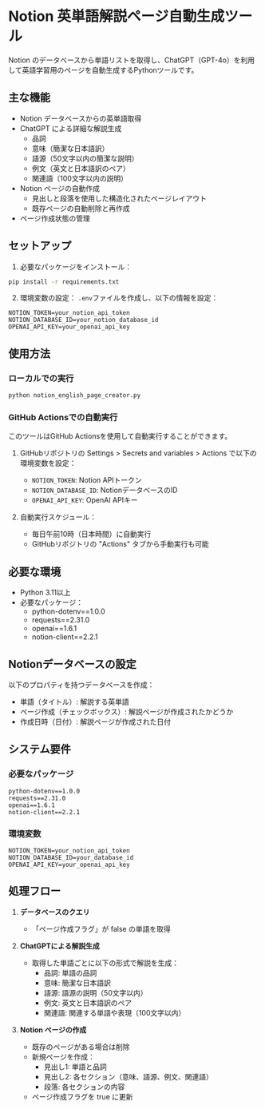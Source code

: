 # Notion 英単語解説ページ自動生成ツール

Notion のデータベースから単語リストを取得し、ChatGPT（GPT-4o）を利用して英語学習用のページを自動生成するPythonツールです。

## 主な機能

- Notion データベースからの英単語取得
- ChatGPT による詳細な解説生成
  - 品詞
  - 意味（簡潔な日本語訳）
  - 語源（50文字以内の簡潔な説明）
  - 例文（英文と日本語訳のペア）
  - 関連語（100文字以内の説明）
- Notion ページの自動作成
  - 見出しと段落を使用した構造化されたページレイアウト
  - 既存ページの自動削除と再作成
- ページ作成状態の管理

## セットアップ

1. 必要なパッケージをインストール：
```bash
pip install -r requirements.txt
```

2. 環境変数の設定：
`.env`ファイルを作成し、以下の情報を設定：
```
NOTION_TOKEN=your_notion_api_token
NOTION_DATABASE_ID=your_notion_database_id
OPENAI_API_KEY=your_openai_api_key
```

## 使用方法

### ローカルでの実行

```bash
python notion_english_page_creator.py
```

### GitHub Actionsでの自動実行

このツールはGitHub Actionsを使用して自動実行することができます。

1. GitHubリポジトリの Settings > Secrets and variables > Actions で以下の環境変数を設定：
   - `NOTION_TOKEN`: Notion APIトークン
   - `NOTION_DATABASE_ID`: NotionデータベースのID
   - `OPENAI_API_KEY`: OpenAI APIキー

2. 自動実行スケジュール：
   - 毎日午前10時（日本時間）に自動実行
   - GitHubリポジトリの "Actions" タブから手動実行も可能

## 必要な環境

- Python 3.11以上
- 必要なパッケージ：
  - python-dotenv==1.0.0
  - requests==2.31.0
  - openai==1.6.1
  - notion-client==2.2.1

## Notionデータベースの設定

以下のプロパティを持つデータベースを作成：
- 単語（タイトル）: 解説する英単語
- ページ作成（チェックボックス）: 解説ページが作成されたかどうか
- 作成日時（日付）: 解説ページが作成された日付

## システム要件

### 必要なパッケージ
```
python-dotenv==1.0.0
requests==2.31.0
openai==1.6.1
notion-client==2.2.1
```

### 環境変数
```
NOTION_TOKEN=your_notion_api_token
NOTION_DATABASE_ID=your_database_id
OPENAI_API_KEY=your_openai_api_key
```

## 処理フロー

1. **データベースのクエリ**
   - 「ページ作成フラグ」が false の単語を取得

2. **ChatGPTによる解説生成**
   - 取得した単語ごとに以下の形式で解説を生成：
     - 品詞: 単語の品詞
     - 意味: 簡潔な日本語訳
     - 語源: 語源の説明（50文字以内）
     - 例文: 英文と日本語訳のペア
     - 関連語: 関連する単語や表現（100文字以内）

3. **Notion ページの作成**
   - 既存のページがある場合は削除
   - 新規ページを作成：
     - 見出し1: 単語と品詞
     - 見出し2: 各セクション（意味、語源、例文、関連語）
     - 段落: 各セクションの内容
   - ページ作成フラグを true に更新
